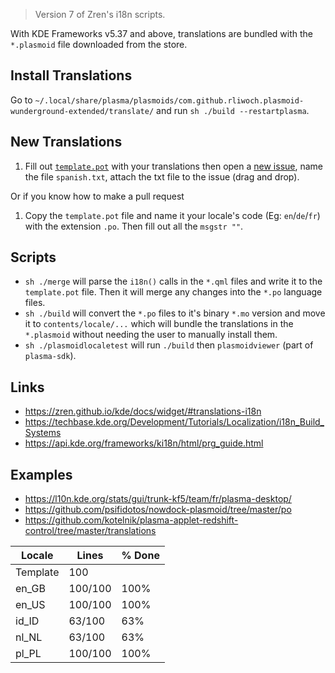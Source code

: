 > Version 7 of Zren's i18n scripts.

With KDE Frameworks v5.37 and above, translations are bundled with the `*.plasmoid` file downloaded from the store.

## Install Translations

Go to `~/.local/share/plasma/plasmoids/com.github.rliwoch.plasmoid-wunderground-extended/translate/` and run `sh ./build --restartplasma`.

## New Translations

1. Fill out [`template.pot`](template.pot) with your translations then open a [new issue](https://github.com/rliwoch/plasmoid-wunderground-extended/issues/new/choose), name the file `spanish.txt`, attach the txt file to the issue (drag and drop).

Or if you know how to make a pull request

1. Copy the `template.pot` file and name it your locale's code (Eg: `en`/`de`/`fr`) with the extension `.po`. Then fill out all the `msgstr ""`.

## Scripts

-   `sh ./merge` will parse the `i18n()` calls in the `*.qml` files and write it to the `template.pot` file. Then it will merge any changes into the `*.po` language files.
-   `sh ./build` will convert the `*.po` files to it's binary `*.mo` version and move it to `contents/locale/...` which will bundle the translations in the `*.plasmoid` without needing the user to manually install them.
-   `sh ./plasmoidlocaletest` will run `./build` then `plasmoidviewer` (part of `plasma-sdk`).

## Links

-   https://zren.github.io/kde/docs/widget/#translations-i18n
-   https://techbase.kde.org/Development/Tutorials/Localization/i18n_Build_Systems
-   https://api.kde.org/frameworks/ki18n/html/prg_guide.html

## Examples

-   https://l10n.kde.org/stats/gui/trunk-kf5/team/fr/plasma-desktop/
-   https://github.com/psifidotos/nowdock-plasmoid/tree/master/po
-   https://github.com/kotelnik/plasma-applet-redshift-control/tree/master/translations

|  Locale  |  Lines  | % Done|
|----------|---------|-------|
| Template |     100 |       |
| en_GB    | 100/100 |  100% |
| en_US    | 100/100 |  100% |
| id_ID    |  63/100 |   63% |
| nl_NL    |  63/100 |   63% |
| pl_PL    | 100/100 |  100% |
